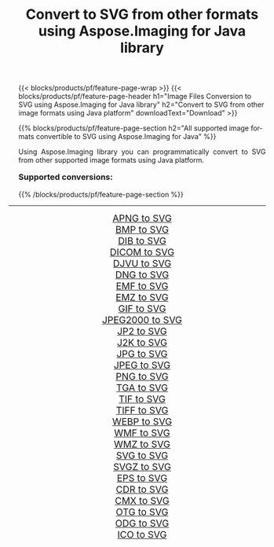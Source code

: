 ﻿---
title: Convert to SVG from other formats using Aspose.Imaging for Java library 
weight: 3920
url: /java/conversion/to/svg/ 
lang: en
langdirlevel: 2
locales: zh-hans,ja,it,ru,de,es,fr,nl,id,lt,pl,pt,vi,tr,ko,zh-hant,ar,hi,th,sv,cs,uk,he
description: Using Aspose.Imaging you can convert to SVG from other formats using Java
---

{{< blocks/products/pf/feature-page-wrap >}}
{{< blocks/products/pf/feature-page-header h1="Image Files Conversion to SVG using Aspose.Imaging for Java library" h2="Convert to SVG from other image formats using Java platform" downloadText="Download" >}}


{{% blocks/products/pf/feature-page-section  h2="All supported image formats convertible to SVG using Aspose.Imaging for Java" %}}
<p align=justify>Using Aspose.Imaging library you can programmatically convert to SVG from other supported image formats using Java platform.</p>
<h3 style="margin-top:16px;">
Supported conversions:
</h3>
{{% /blocks/products/pf/feature-page-section %}}
<div class="container-fluid productfamilypage bg-gray">
    <div class="convertypes bg-gray agp-content section">
        <div class="container">
		<hr style="margin-left:-20px;"/>
		<div class="row other-converters" style="gap: 10px;font-size: 19px;text-align:center;">
		    <div class='col-md-3 other-converter remove-lp remove-rp'><a href="/imaging/java/conversion/apng-to-svg/" style="padding:15px;">APNG to SVG</a></div>
<div class='col-md-3 other-converter remove-lp remove-rp'><a href="/imaging/java/conversion/bmp-to-svg/" style="padding:15px;">BMP to SVG</a></div>
<div class='col-md-3 other-converter remove-lp remove-rp'><a href="/imaging/java/conversion/dib-to-svg/" style="padding:15px;">DIB to SVG</a></div>
<div class='col-md-3 other-converter remove-lp remove-rp'><a href="/imaging/java/conversion/dicom-to-svg/" style="padding:15px;">DICOM to SVG</a></div>
<div class='col-md-3 other-converter remove-lp remove-rp'><a href="/imaging/java/conversion/djvu-to-svg/" style="padding:15px;">DJVU to SVG</a></div>
<div class='col-md-3 other-converter remove-lp remove-rp'><a href="/imaging/java/conversion/dng-to-svg/" style="padding:15px;">DNG to SVG</a></div>
<div class='col-md-3 other-converter remove-lp remove-rp'><a href="/imaging/java/conversion/emf-to-svg/" style="padding:15px;">EMF to SVG</a></div>
<div class='col-md-3 other-converter remove-lp remove-rp'><a href="/imaging/java/conversion/emz-to-svg/" style="padding:15px;">EMZ to SVG</a></div>
<div class='col-md-3 other-converter remove-lp remove-rp'><a href="/imaging/java/conversion/gif-to-svg/" style="padding:15px;">GIF to SVG</a></div>
<div class='col-md-3 other-converter remove-lp remove-rp'><a href="/imaging/java/conversion/jpeg2000-to-svg/" style="padding:15px;">JPEG2000 to SVG</a></div>
<div class='col-md-3 other-converter remove-lp remove-rp'><a href="/imaging/java/conversion/jp2-to-svg/" style="padding:15px;">JP2 to SVG</a></div>
<div class='col-md-3 other-converter remove-lp remove-rp'><a href="/imaging/java/conversion/j2k-to-svg/" style="padding:15px;">J2K to SVG</a></div>
<div class='col-md-3 other-converter remove-lp remove-rp'><a href="/imaging/java/conversion/jpg-to-svg/" style="padding:15px;">JPG to SVG</a></div>
<div class='col-md-3 other-converter remove-lp remove-rp'><a href="/imaging/java/conversion/jpeg-to-svg/" style="padding:15px;">JPEG to SVG</a></div>
<div class='col-md-3 other-converter remove-lp remove-rp'><a href="/imaging/java/conversion/png-to-svg/" style="padding:15px;">PNG to SVG</a></div>
<div class='col-md-3 other-converter remove-lp remove-rp'><a href="/imaging/java/conversion/tga-to-svg/" style="padding:15px;">TGA to SVG</a></div>
<div class='col-md-3 other-converter remove-lp remove-rp'><a href="/imaging/java/conversion/tif-to-svg/" style="padding:15px;">TIF to SVG</a></div>
<div class='col-md-3 other-converter remove-lp remove-rp'><a href="/imaging/java/conversion/tiff-to-svg/" style="padding:15px;">TIFF to SVG</a></div>
<div class='col-md-3 other-converter remove-lp remove-rp'><a href="/imaging/java/conversion/webp-to-svg/" style="padding:15px;">WEBP to SVG</a></div>
<div class='col-md-3 other-converter remove-lp remove-rp'><a href="/imaging/java/conversion/wmf-to-svg/" style="padding:15px;">WMF to SVG</a></div>
<div class='col-md-3 other-converter remove-lp remove-rp'><a href="/imaging/java/conversion/wmz-to-svg/" style="padding:15px;">WMZ to SVG</a></div>
<div class='col-md-3 other-converter remove-lp remove-rp'><a href="/imaging/java/conversion/svg-to-svg/" style="padding:15px;">SVG to SVG</a></div>
<div class='col-md-3 other-converter remove-lp remove-rp'><a href="/imaging/java/conversion/svgz-to-svg/" style="padding:15px;">SVGZ to SVG</a></div>
<div class='col-md-3 other-converter remove-lp remove-rp'><a href="/imaging/java/conversion/eps-to-svg/" style="padding:15px;">EPS to SVG</a></div>
<div class='col-md-3 other-converter remove-lp remove-rp'><a href="/imaging/java/conversion/cdr-to-svg/" style="padding:15px;">CDR to SVG</a></div>
<div class='col-md-3 other-converter remove-lp remove-rp'><a href="/imaging/java/conversion/cmx-to-svg/" style="padding:15px;">CMX to SVG</a></div>
<div class='col-md-3 other-converter remove-lp remove-rp'><a href="/imaging/java/conversion/otg-to-svg/" style="padding:15px;">OTG to SVG</a></div>
<div class='col-md-3 other-converter remove-lp remove-rp'><a href="/imaging/java/conversion/odg-to-svg/" style="padding:15px;">ODG to SVG</a></div>
<div class='col-md-3 other-converter remove-lp remove-rp'><a href="/imaging/java/conversion/ico-to-svg/" style="padding:15px;">ICO to SVG</a></div>
                </div>
        </div>
    </div>
</div>
<br/>


